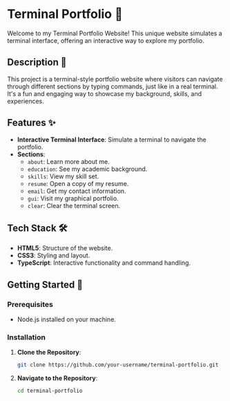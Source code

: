 # Terminal Portfolio 🚀

Welcome to my Terminal Portfolio Website! This unique website simulates a terminal interface, offering an interactive way to explore my portfolio.

## Description 📄

This project is a terminal-style portfolio website where visitors can navigate through different sections by typing commands, just like in a real terminal. It's a fun and engaging way to showcase my background, skills, and experiences.

## Features ✨

- **Interactive Terminal Interface**: Simulate a terminal to navigate the portfolio.
- **Sections**: 
  - `about`: Learn more about me.
  - `education`: See my academic background.
  - `skills`: View my skill set.
  - `resume`: Open a copy of my resume.
  - `email`: Get my contact information.
  - `gui`: Visit my graphical portfolio.
  - `clear`: Clear the terminal screen.

## Tech Stack 🛠️

- **HTML5**: Structure of the website.
- **CSS3**: Styling and layout.
- **TypeScript**: Interactive functionality and command handling.

## Getting Started 🚀

### Prerequisites

- Node.js installed on your machine.

### Installation

1. **Clone the Repository**:
   ```bash
   git clone https://github.com/your-username/terminal-portfolio.git

2. **Navigate to the Repository**:
    ```bash
    cd terminal-portfolio
